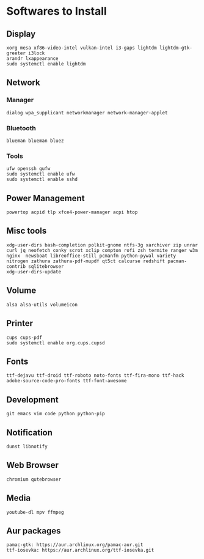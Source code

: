 # Softwares to Install
## Display
``` text
xorg mesa xf86-video-intel vulkan-intel i3-gaps lightdm lightdm-gtk-greeter i3lock
arandr lxappearance
sudo systemctl enable lightdm
```

## Network
### Manager
``` text
dialog wpa_supplicant networkmanager network-manager-applet
```
### Bluetooth
``` text
blueman blueman bluez
```
### Tools
``` text
ufw openssh gufw
sudo systemctl enable ufw
sudo systemctl enable sshd
```

## Power Management
``` text
powertop acpid tlp xfce4-power-manager acpi htop
```

## Misc tools
``` text
xdg-user-dirs bash-completion polkit-gnome ntfs-3g xarchiver zip unrar curl jq neofetch conky scrot xclip compton rofi zsh termite ranger w3m  nginx  newsboat libreoffice-still pcmanfm python-pywal variety nitrogen zathura zathura-pdf-mupdf qt5ct calcurse redshift pacman-contrib sqlitebrowser
xdg-user-dirs-update
```

## Volume
``` text
alsa alsa-utils volumeicon
```

## Printer
``` text
cups cups-pdf
sudo systemctl enable org.cups.cupsd
```

## Fonts
``` text
ttf-dejavu ttf-droid ttf-roboto noto-fonts ttf-fira-mono ttf-hack adobe-source-code-pro-fonts ttf-font-awesome
```

## Development
``` text
git emacs vim code python python-pip
```

## Notification
``` text
dunst libnotify
```

## Web Browser
``` text
chromium qutebrowser
```

## Media
``` text
youtube-dl mpv ffmpeg
```

## Aur packages
``` text
pamac-gtk: https://aur.archlinux.org/pamac-aur.git
ttf-iosevka: https://aur.archlinux.org/ttf-iosevka.git
```

